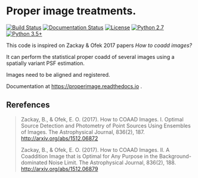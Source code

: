 # Proper image treatments.

[![Build Status](https://travis-ci.org/toros-astro/ProperImage.svg?branch=master)](https://travis-ci.org/toros-astro/ProperImage)
[![Documentation Status](https://readthedocs.org/projects/properimage/badge/?version=latest)](http://properimage.readthedocs.io/en/latest/?badge=latest)
[![License](https://img.shields.io/badge/License-MIT-blue.svg)](https://tldrlegal.com/license/mit-license)
[![Python 2.7](https://img.shields.io/badge/python-2.7-blue.svg)](https://badge.fury.io/py/feets)
[![Python 3.5+](https://img.shields.io/badge/python-3.5+-blue.svg)](https://badge.fury.io/py/feets)

This code is inspired on Zackay & Ofek 2017 papers *How to coadd images?*

It can perform the statistical proper coadd of several images using a spatially
variant PSF estimation.

Images need to be aligned and registered.

Documentation at https://properimage.readthedocs.io .

## Rerefences

> Zackay, B., & Ofek, E. O. (2017). How to COAAD Images. I. Optimal Source Detection and Photometry of Point Sources Using Ensembles of Images. The Astrophysical Journal, 836(2), 187. http://arxiv.org/abs/1512.06872
>
> Zackay, B., & Ofek, E. O. (2017). How to COAAD Images. II. A Coaddition Image that is Optimal for Any Purpose in the Background-dominated Noise Limit. The Astrophysical Journal, 836(2), 188. http://arxiv.org/abs/1512.06879
